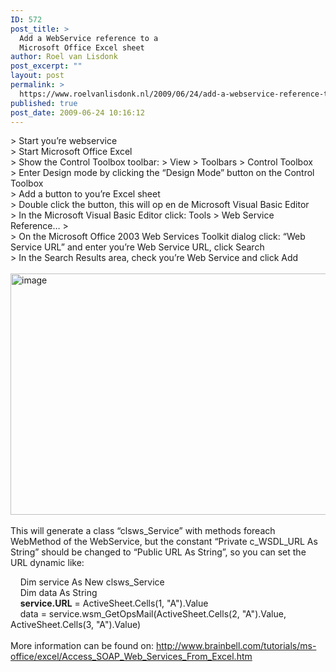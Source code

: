 ```yaml
---
ID: 572
post_title: >
  Add a WebService reference to a
  Microsoft Office Excel sheet
author: Roel van Lisdonk
post_excerpt: ""
layout: post
permalink: >
  https://www.roelvanlisdonk.nl/2009/06/24/add-a-webservice-reference-to-a-microsoft-office-excel-sheet/
published: true
post_date: 2009-06-24 10:16:12
---
```

<p>&gt; Start you’re webservice    <br />&gt; Start Microsoft Office Excel     <br />&gt; Show the Control Toolbox toolbar: &gt; View &gt; Toolbars &gt; Control Toolbox     <br />&gt; Enter Design mode by clicking the “Design Mode” button on the Control Toolbox     <br />&gt; Add a button to you’re Excel sheet     <br />&gt; Double click the button, this will op en de Microsoft Visual Basic Editor     <br />&gt; In the Microsoft Visual Basic Editor click: Tools &gt; Web Service Reference… &gt;     <br />&gt; On the Microsoft Office 2003 Web Services Toolkit dialog click: “Web Service URL” and enter you’re Web Service URL, click Search     <br />&gt; In the Search Results area, check you’re Web Service and click Add     <br />    <br /><a href="http://www.roelvanlisdonk.nl/wp-content/uploads/2009/06/image7.png"><img style="border-right-width: 0px; display: inline; border-top-width: 0px; border-bottom-width: 0px; border-left-width: 0px" title="image" border="0" alt="image" src="http://www.roelvanlisdonk.nl/wp-content/uploads/2009/06/image-thumb7.png" width="607" height="386" /></a>     <br />    <br />This will generate a class “clsws_Service” with methods foreach WebMethod of the WebService, but the constant “Private c_WSDL_URL As String” should be changed to “Public URL As String”, so you can set the URL dynamic like:     <br /></p>  <p>&#160;&#160;&#160; Dim service As New clsws_Service    <br />&#160;&#160;&#160; Dim data As String     <br />&#160;&#160;&#160; <strong>service.URL</strong> = ActiveSheet.Cells(1, &quot;A&quot;).Value     <br />&#160;&#160;&#160; data = service.wsm_GetOpsMail(ActiveSheet.Cells(2, &quot;A&quot;).Value, ActiveSheet.Cells(3, &quot;A&quot;).Value)    <br />    <br />More information can be found on: <a title="http://www.brainbell.com/tutorials/ms-office/excel/Access_SOAP_Web_Services_From_Excel.htm" href="http://www.brainbell.com/tutorials/ms-office/excel/Access_SOAP_Web_Services_From_Excel.htm">http://www.brainbell.com/tutorials/ms-office/excel/Access_SOAP_Web_Services_From_Excel.htm</a></p>